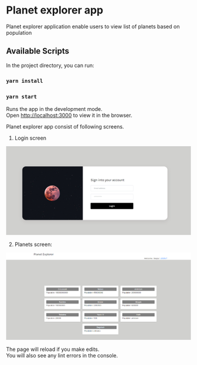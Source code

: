 # Planet explorer app

Planet explorer application enable users to view list of planets based on population

## Available Scripts

In the project directory, you can run:

### `yarn install`

### `yarn start`

Runs the app in the development mode.\
Open [http://localhost:3000](http://localhost:3000) to view it in the browser.

Planet explorer app consist of following screens.
1) Login screen

![](public/login.PNG)

2) Planets screen:

![](public/planets.PNG)

The page will reload if you make edits.\
You will also see any lint errors in the console.
